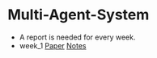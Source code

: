 # Multi-Agent-System
- A report is needed for every week. 
- week_1
[Paper](https://github.com/Harlan1994/Multi-Agent-System/blob/master/week_1/paper/2013%20Resilient%20AsymptoticConsensus%20in%20Robust%20Networks.pdf)
[Notes](https://github.com/Harlan1994/Multi-Agent-System/blob/master/week_1/paper/Resilient%20Asymptotic%20Consensus%20in%20Robust%20Networks.png)
